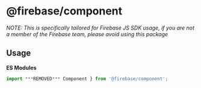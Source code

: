 # @firebase/component

_NOTE: This is specifically tailored for Firebase JS SDK usage, if you are not a
member of the Firebase team, please avoid using this package_

## Usage

**ES Modules**

```javascript
import ***REMOVED*** Component } from '@firebase/component';
```
